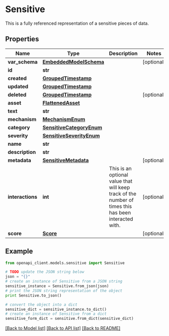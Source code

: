 # Sensitive

This is a fully referenced representation of a sensitive pieces of data.

## Properties
Name | Type | Description | Notes
------------ | ------------- | ------------- | -------------
**var_schema** | [**EmbeddedModelSchema**](EmbeddedModelSchema.md) |  | [optional] 
**id** | **str** |  | 
**created** | [**GroupedTimestamp**](GroupedTimestamp.md) |  | 
**updated** | [**GroupedTimestamp**](GroupedTimestamp.md) |  | 
**deleted** | [**GroupedTimestamp**](GroupedTimestamp.md) |  | [optional] 
**asset** | [**FlattenedAsset**](FlattenedAsset.md) |  | 
**text** | **str** |  | 
**mechanism** | [**MechanismEnum**](MechanismEnum.md) |  | 
**category** | [**SensitiveCategoryEnum**](SensitiveCategoryEnum.md) |  | 
**severity** | [**SensitiveSeverityEnum**](SensitiveSeverityEnum.md) |  | 
**name** | **str** |  | 
**description** | **str** |  | 
**metadata** | [**SensitiveMetadata**](SensitiveMetadata.md) |  | [optional] 
**interactions** | **int** | This is an optional value that will keep track of the number of times this has been interacted with. | [optional] 
**score** | [**Score**](Score.md) |  | [optional] 

## Example

```python
from openapi_client.models.sensitive import Sensitive

# TODO update the JSON string below
json = "{}"
# create an instance of Sensitive from a JSON string
sensitive_instance = Sensitive.from_json(json)
# print the JSON string representation of the object
print Sensitive.to_json()

# convert the object into a dict
sensitive_dict = sensitive_instance.to_dict()
# create an instance of Sensitive from a dict
sensitive_form_dict = sensitive.from_dict(sensitive_dict)
```
[[Back to Model list]](../README.md#documentation-for-models) [[Back to API list]](../README.md#documentation-for-api-endpoints) [[Back to README]](../README.md)


